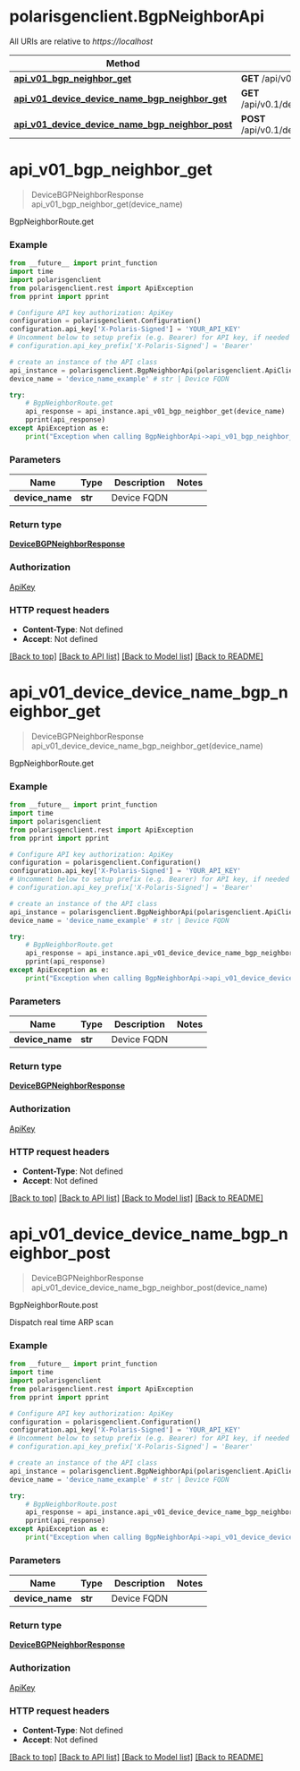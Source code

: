 # polarisgenclient.BgpNeighborApi

All URIs are relative to *https://localhost*

Method | HTTP request | Description
------------- | ------------- | -------------
[**api_v01_bgp_neighbor_get**](BgpNeighborApi.md#api_v01_bgp_neighbor_get) | **GET** /api/v0.1/bgp/neighbor | BgpNeighborRoute.get
[**api_v01_device_device_name_bgp_neighbor_get**](BgpNeighborApi.md#api_v01_device_device_name_bgp_neighbor_get) | **GET** /api/v0.1/device/{device_name}/bgp/neighbor | BgpNeighborRoute.get
[**api_v01_device_device_name_bgp_neighbor_post**](BgpNeighborApi.md#api_v01_device_device_name_bgp_neighbor_post) | **POST** /api/v0.1/device/{device_name}/bgp/neighbor | BgpNeighborRoute.post


# **api_v01_bgp_neighbor_get**
> DeviceBGPNeighborResponse api_v01_bgp_neighbor_get(device_name)

BgpNeighborRoute.get

### Example
```python
from __future__ import print_function
import time
import polarisgenclient
from polarisgenclient.rest import ApiException
from pprint import pprint

# Configure API key authorization: ApiKey
configuration = polarisgenclient.Configuration()
configuration.api_key['X-Polaris-Signed'] = 'YOUR_API_KEY'
# Uncomment below to setup prefix (e.g. Bearer) for API key, if needed
# configuration.api_key_prefix['X-Polaris-Signed'] = 'Bearer'

# create an instance of the API class
api_instance = polarisgenclient.BgpNeighborApi(polarisgenclient.ApiClient(configuration))
device_name = 'device_name_example' # str | Device FQDN

try:
    # BgpNeighborRoute.get
    api_response = api_instance.api_v01_bgp_neighbor_get(device_name)
    pprint(api_response)
except ApiException as e:
    print("Exception when calling BgpNeighborApi->api_v01_bgp_neighbor_get: %s\n" % e)
```

### Parameters

Name | Type | Description  | Notes
------------- | ------------- | ------------- | -------------
 **device_name** | **str**| Device FQDN | 

### Return type

[**DeviceBGPNeighborResponse**](DeviceBGPNeighborResponse.md)

### Authorization

[ApiKey](../README.md#ApiKey)

### HTTP request headers

 - **Content-Type**: Not defined
 - **Accept**: Not defined

[[Back to top]](#) [[Back to API list]](../README.md#documentation-for-api-endpoints) [[Back to Model list]](../README.md#documentation-for-models) [[Back to README]](../README.md)

# **api_v01_device_device_name_bgp_neighbor_get**
> DeviceBGPNeighborResponse api_v01_device_device_name_bgp_neighbor_get(device_name)

BgpNeighborRoute.get

### Example
```python
from __future__ import print_function
import time
import polarisgenclient
from polarisgenclient.rest import ApiException
from pprint import pprint

# Configure API key authorization: ApiKey
configuration = polarisgenclient.Configuration()
configuration.api_key['X-Polaris-Signed'] = 'YOUR_API_KEY'
# Uncomment below to setup prefix (e.g. Bearer) for API key, if needed
# configuration.api_key_prefix['X-Polaris-Signed'] = 'Bearer'

# create an instance of the API class
api_instance = polarisgenclient.BgpNeighborApi(polarisgenclient.ApiClient(configuration))
device_name = 'device_name_example' # str | Device FQDN

try:
    # BgpNeighborRoute.get
    api_response = api_instance.api_v01_device_device_name_bgp_neighbor_get(device_name)
    pprint(api_response)
except ApiException as e:
    print("Exception when calling BgpNeighborApi->api_v01_device_device_name_bgp_neighbor_get: %s\n" % e)
```

### Parameters

Name | Type | Description  | Notes
------------- | ------------- | ------------- | -------------
 **device_name** | **str**| Device FQDN | 

### Return type

[**DeviceBGPNeighborResponse**](DeviceBGPNeighborResponse.md)

### Authorization

[ApiKey](../README.md#ApiKey)

### HTTP request headers

 - **Content-Type**: Not defined
 - **Accept**: Not defined

[[Back to top]](#) [[Back to API list]](../README.md#documentation-for-api-endpoints) [[Back to Model list]](../README.md#documentation-for-models) [[Back to README]](../README.md)

# **api_v01_device_device_name_bgp_neighbor_post**
> DeviceBGPNeighborResponse api_v01_device_device_name_bgp_neighbor_post(device_name)

BgpNeighborRoute.post

Dispatch real time ARP scan

### Example
```python
from __future__ import print_function
import time
import polarisgenclient
from polarisgenclient.rest import ApiException
from pprint import pprint

# Configure API key authorization: ApiKey
configuration = polarisgenclient.Configuration()
configuration.api_key['X-Polaris-Signed'] = 'YOUR_API_KEY'
# Uncomment below to setup prefix (e.g. Bearer) for API key, if needed
# configuration.api_key_prefix['X-Polaris-Signed'] = 'Bearer'

# create an instance of the API class
api_instance = polarisgenclient.BgpNeighborApi(polarisgenclient.ApiClient(configuration))
device_name = 'device_name_example' # str | Device FQDN

try:
    # BgpNeighborRoute.post
    api_response = api_instance.api_v01_device_device_name_bgp_neighbor_post(device_name)
    pprint(api_response)
except ApiException as e:
    print("Exception when calling BgpNeighborApi->api_v01_device_device_name_bgp_neighbor_post: %s\n" % e)
```

### Parameters

Name | Type | Description  | Notes
------------- | ------------- | ------------- | -------------
 **device_name** | **str**| Device FQDN | 

### Return type

[**DeviceBGPNeighborResponse**](DeviceBGPNeighborResponse.md)

### Authorization

[ApiKey](../README.md#ApiKey)

### HTTP request headers

 - **Content-Type**: Not defined
 - **Accept**: Not defined

[[Back to top]](#) [[Back to API list]](../README.md#documentation-for-api-endpoints) [[Back to Model list]](../README.md#documentation-for-models) [[Back to README]](../README.md)


